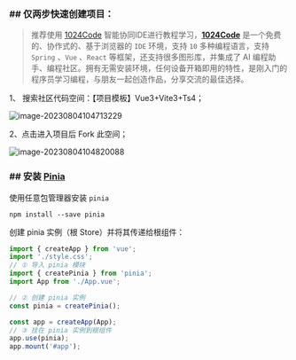 ### ## 仅两步快速创建项目：

> 推荐使用 [1024Code](https://1024code.com/) 智能协同IDE进行教程学习，**[1024Code](https://1024code.com/)** 是一个免费的、协作式的、基于浏览器的 `IDE` 环境，支持 `10` 多种编程语言，支持 `Spring` 、`Vue` 、`React` 等框架，还支持很多图形库，并集成了 AI 编程助手、编程社区。拥有无需安装环境，任何设备开箱即用的特性，是刚入门的程序员学习编程，与朋友一起创造作品，分享交流的最佳选择。

1、 搜索社区代码空间：【项目模板】Vue3+Vite3+Ts4；

![image-20230804104713229](https://temp-files-20221205.oss-cn-hangzhou.aliyuncs.com/picgo/202308041047338.png)

2、点击进入项目后 Fork 此空间；

![image-20230804104820088](https://temp-files-20221205.oss-cn-hangzhou.aliyuncs.com/picgo/202308041048224.png)

### ## 安装  [Pinia](https://pinia.vuejs.org/zh/getting-started.html)

使用任意包管理器安装 `pinia`

```shell
npm install --save pinia
```

[^注]: 在1024Code 右侧切换到 Shell 页签可执行安装命令。

创建 pinia 实例（根 Store）并将其传递给根组件：

```javascript
import { createApp } from 'vue';
import './style.css';
// ① 导入 pinia 模块
import { createPinia } from 'pinia';
import App from './App.vue';

// ② 创建 pinia 实例
const pinia = createPinia();

const app = createApp(App);
// ③ 挂在 pinia 实例到根组件
app.use(pinia);
app.mount('#app');
```

[^注]: 这里仅为 Vue3 版本下的安装方式，Vue2 或 Vue Cli 搭建的项目会有一些其他的配置需要，可以参照 https://pinia.vuejs.org/zh/getting-started.html。

